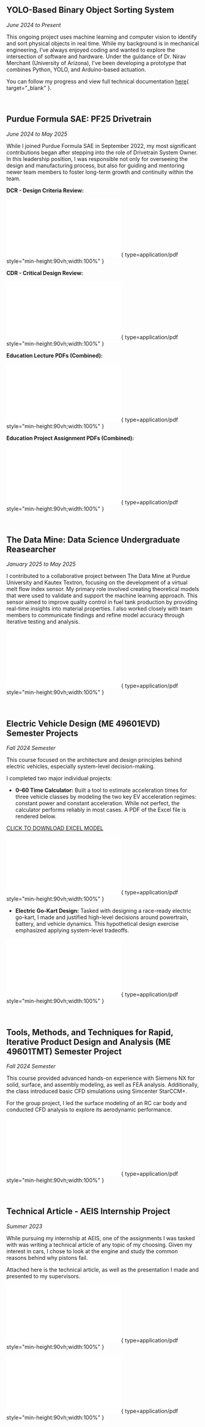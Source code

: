 ## **YOLO-Based Binary Object Sorting System**
_June 2024 to Present_

This ongoing project uses machine learning and computer vision to identify and sort physical objects in real time. While my background is in mechanical engineering, I’ve always enjoyed coding and wanted to explore the intersection of software and hardware. Under the guidance of Dr. Nirav Merchant (University of Arizona), I’ve been developing a prototype that combines Python, YOLO, and Arduino-based actuation.

You can follow my progress and view full technical documentation [here](https://sidhgurnani.github.io/yolo-object-sorter-docs/){ target="_blank" }.

<div><br></div>

## **Purdue Formula SAE: PF25 Drivetrain**
_June 2024 to May 2025_

While I joined Purdue Formula SAE in September 2022, my most significant contributions began after stepping into the role of Drivetrain System Owner. In this leadership position, I was responsible not only for overseeing the design and manufacturing process, but also for guiding and mentoring newer team members to foster long-term growth and continuity within the team.

**DCR - Design Criteria Review:**

![PF25 Drivetrain DCR](<./assets/PF25 Drivetrain DCR.pdf>){ type=application/pdf style="min-height:90vh;width:100%" }

**CDR - Critical Design Review:**

![PF25 Drivetrain CDR](<./assets/PF25 Drivetrain CDR.pdf>){ type=application/pdf style="min-height:90vh;width:100%" }

**Education Lecture PDFs (Combined):**

![PF25 Drivetrain Lectures Merged](<./assets/PF25 Drivetrain Education Lectures - Merged.pdf>){ type=application/pdf style="min-height:90vh;width:100%" }

**Education Project Assignment PDFs (Combined):**

![PF25 Drivetrain Projects Merged](<./assets/PF25 Drivetrain Education Projects - Merged.pdf>){ type=application/pdf style="min-height:90vh;width:100%" }

<div><br></div>

## **The Data Mine: Data Science Undergraduate Reasearcher**
_January 2025 to May 2025_

I contributed to a collaborative project between The Data Mine at Purdue University and Kautex Textron, focusing on the development of a virtual melt flow index sensor. My primary role involved creating theoretical models that were used to validate and support the machine learning approach. This sensor aimed to improve quality control in fuel tank production by providing real-time insights into material properties. I also worked closely with team members to communicate findings and refine model accuracy through iterative testing and analysis.

![TDM Kautex Poster](<./assets/TDM_Symposium2025_Poster_Kautex_MeltIndex.pdf>){ type=application/pdf style="min-height:90vh;width:100%" }

<div><br></div>

## **Electric Vehicle Design (ME 49601EVD) Semester Projects**
_Fall 2024 Semester_

This course focused on the architecture and design principles behind electric vehicles, especially system-level decision-making.

I completed two major individual projects:

* **0–60 Time Calculator:** Built a tool to estimate acceleration times for three vehicle classes by modeling the two key EV acceleration regimes: constant power and constant acceleration. While not perfect, the calculator performs reliably in most cases. A PDF of the Excel file is rendered below.

[CLICK TO DOWNLOAD EXCEL MODEL](./assets/Sidh_Gurnani_Vehicle_Acceleration_Modelling.xlsx)

![Calculator Project](<./assets/Sidh Gurnani - Vehicle Acceleration Modelling.pdf>){ type=application/pdf style="min-height:90vh;width:100%" }


* **Electric Go-Kart Design:** Tasked with designing a race-ready electric go-kart, I made and justified high-level decisions around powertrain, battery, and vehicle dynamics. This hypothetical design exercise emphasized applying system-level tradeoffs.

![Final Project Design](<./assets/Fall 2024 Design Problem - Sidh Gurnani.pdf>){ type=application/pdf style="min-height:90vh;width:100%" }

<div><br></div>

## **Tools, Methods, and Techniques for Rapid, Iterative Product Design and Analysis (ME 49601TMT) Semester Project**
_Fall 2024 Semester_

This course provided advanced hands-on experience with Siemens NX for solid, surface, and assembly modeling, as well as FEA analysis. Additionally, the class introduced basic CFD simulations using Simcenter StarCCM+.

For the group project, I led the surface modeling of an RC car body and conducted CFD analysis to explore its aerodynamic performance.

![Final Project Design](<./assets/RC Car Final Presentation.pdf>){ type=application/pdf style="min-height:90vh;width:100%" }

<div><br></div>

## **Technical Article - AEIS Internship Project**
_Summer 2023_

While pursuing my internship at AEIS, one of the assignments I was tasked with was writing a technical article of any topic of my choosing. Given my interest in cars, I chose to look at the engine and study the common reasons behind why pistons fail. 

Attached here is the technical article, as well as the presentation I made and presented to my supervisors. 

![Final Presentation](<./assets/Sidh Gurnani - Technical Article Presentation.pdf>){ type=application/pdf style="min-height:90vh;width:100%" }

![Final Article](<./assets/Sidh Gurnani - Technical Article Final Draft.pdf>){ type=application/pdf style="min-height:90vh;width:100%" }